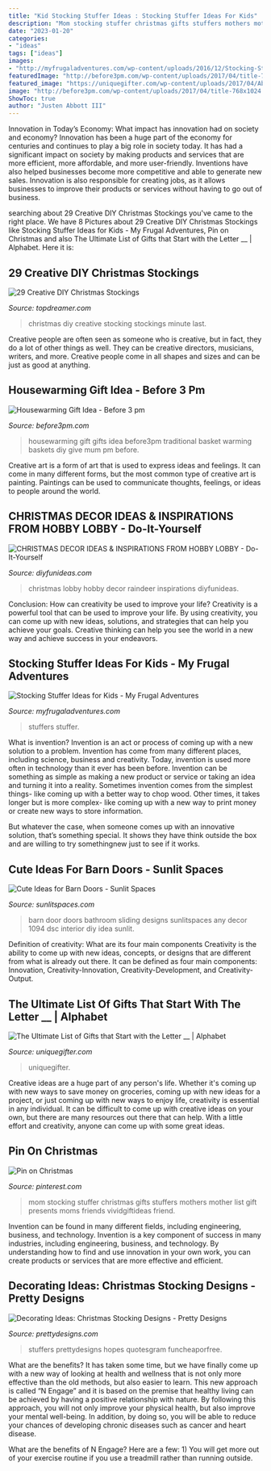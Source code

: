 ```yaml
---
title: "Kid Stocking Stuffer Ideas : Stocking Stuffer Ideas For Kids"
description: "Mom stocking stuffer christmas gifts stuffers mothers mother list gift presents moms friends vividgiftideas friend"
date: "2023-01-20"
categories:
- "ideas"
tags: ["ideas"]
images:
- "http://myfrugaladventures.com/wp-content/uploads/2016/12/Stocking-Stuffers-for-Kids.jpg"
featuredImage: "http://before3pm.com/wp-content/uploads/2017/04/title-768x1024.jpg"
featured_image: "https://uniquegifter.com/wp-content/uploads/2017/04/Absolute-Best-Gift-Ideas-that-Start-with-the-Letter.jpg"
image: "http://before3pm.com/wp-content/uploads/2017/04/title-768x1024.jpg"
ShowToc: true
author: "Justen Abbott III"
---
```



Innovation in Today’s Economy: What impact has innovation had on society and economy?
Innovation has been a huge part of the economy for centuries and continues to play a big role in society today. It has had a significant impact on society by making products and services that are more efficient, more affordable, and more user-friendly. Inventions have also helped businesses become more competitive and able to generate new sales. Innovation is also responsible for creating jobs, as it allows businesses to improve their products or services without having to go out of business.

	

		
searching about 29 Creative DIY Christmas Stockings you've came to the right place. We have 8 Pictures about 29 Creative DIY Christmas Stockings like Stocking Stuffer Ideas for Kids - My Frugal Adventures, Pin on Christmas and also The Ultimate List of Gifts that Start with the Letter __ | Alphabet. Here it is:
		
    
## 29 Creative DIY Christmas Stockings

<img loading=lazy src="https://www.topdreamer.com/wp-content/uploads/2013/11/Christmas-stocking4-634x792.jpg" onerror="this.onerror=null;this.src='https://tse2.mm.bing.net/th?id=OIP.n7ql1tGnz2fgy1AayfnsCQHaJQ&amp;pid=15.1';" alt="29 Creative DIY Christmas Stockings">

_Source: topdreamer.com_

>christmas diy creative stocking stockings minute last. 

	

Creative people are often seen as someone who is creative, but in fact, they do a lot of other things as well. They can be creative directors, musicians, writers, and more. Creative people come in all shapes and sizes and can be just as good at anything.

    
## Housewarming Gift Idea - Before 3 Pm

<img loading=lazy src="http://before3pm.com/wp-content/uploads/2017/04/title-768x1024.jpg" onerror="this.onerror=null;this.src='https://tse1.mm.bing.net/th?id=OIP.hohoLiU-HSFDEJDcAlH2iAHaJ4&amp;pid=15.1';" alt="Housewarming Gift Idea - Before 3 pm">

_Source: before3pm.com_

>housewarming gift gifts idea before3pm traditional basket warming baskets diy give mum pm before. 

	

Creative art is a form of art that is used to express ideas and feelings. It can come in many different forms, but the most common type of creative art is painting. Paintings can be used to communicate thoughts, feelings, or ideas to people around the world.

    
## CHRISTMAS DECOR IDEAS &amp; INSPIRATIONS FROM HOBBY LOBBY - Do-It-Yourself

<img loading=lazy src="https://diyfunideas.com/wp-content/uploads/2015/12/Raindeer-6a.jpg" onerror="this.onerror=null;this.src='https://tse3.mm.bing.net/th?id=OIP.UsNexgQ_ELL7AZcUIeNvfgHaKj&amp;pid=15.1';" alt="CHRISTMAS DECOR IDEAS &amp; INSPIRATIONS FROM HOBBY LOBBY - Do-It-Yourself">

_Source: diyfunideas.com_

>christmas lobby hobby decor raindeer inspirations diyfunideas. 

	

Conclusion: How can creativity be used to improve your life?
Creativity is a powerful tool that can be used to improve your life. By using creativity, you can come up with new ideas, solutions, and strategies that can help you achieve your goals. Creative thinking can help you see the world in a new way and achieve success in your endeavors.

    
## Stocking Stuffer Ideas For Kids - My Frugal Adventures

<img loading=lazy src="http://myfrugaladventures.com/wp-content/uploads/2016/12/Stocking-Stuffers-for-Kids.jpg" onerror="this.onerror=null;this.src='https://tse1.mm.bing.net/th?id=OIP.rrP-oARRU8VIgtUHUOeN-AHaLH&amp;pid=15.1';" alt="Stocking Stuffer Ideas for Kids - My Frugal Adventures">

_Source: myfrugaladventures.com_

>stuffers stuffer. 

	

What is invention?
Invention is an act or process of coming up with a new solution to a problem. Invention has come from many different places, including science, business and creativity. Today, invention is used more often in technology than it ever has been before. 
Invention can be something as simple as making a new product or service or taking an idea and turning it into a reality. Sometimes invention comes from the simplest things- like coming up with a better way to chop wood. Other times, it takes longer but is more complex- like coming up with a new way to print money or create new ways to store information. 

But whatever the case, when someone comes up with an innovative solution, that’s something special. It shows they have think outside the box and are willing to try somethingnew just to see if it works.

    
## Cute Ideas For Barn Doors - Sunlit Spaces

<img loading=lazy src="http://sunlitspaces.com/wp-content/uploads/2014/07/DSC_1094-678x1024.jpg" onerror="this.onerror=null;this.src='https://tse1.mm.bing.net/th?id=OIP.wI888LkO6CoB-jhKxEGk_gHaLL&amp;pid=15.1';" alt="Cute Ideas for Barn Doors - Sunlit Spaces">

_Source: sunlitspaces.com_

>barn door doors bathroom sliding designs sunlitspaces any decor 1094 dsc interior diy idea sunlit. 

	

Definition of creativity: What are its four main components
Creativity is the ability to come up with new ideas, concepts, or designs that are different from what is already out there. It can be defined as four main components: Innovation, Creativity-Innovation, Creativity-Development, and Creativity-Output.

    
## The Ultimate List Of Gifts That Start With The Letter __ | Alphabet

<img loading=lazy src="https://uniquegifter.com/wp-content/uploads/2017/04/Absolute-Best-Gift-Ideas-that-Start-with-the-Letter.jpg" onerror="this.onerror=null;this.src='https://tse3.mm.bing.net/th?id=OIP.l24QXi1EKZ5QIK8W9XpFWQHaLG&amp;pid=15.1';" alt="The Ultimate List of Gifts that Start with the Letter __ | Alphabet">

_Source: uniquegifter.com_

>uniquegifter. 

	

Creative ideas are a huge part of any person's life. Whether it's coming up with new ways to save money on groceries, coming up with new ideas for a project, or just coming up with new ways to enjoy life, creativity is essential in any individual. It can be difficult to come up with creative ideas on your own, but there are many resources out there that can help. With a little effort and creativity, anyone can come up with some great ideas.

    
## Pin On Christmas

<img loading=lazy src="https://i.pinimg.com/736x/47/e0/cc/47e0ccfa8aa0694a0bc33d9076b13276.jpg" onerror="this.onerror=null;this.src='https://tse1.mm.bing.net/th?id=OIP.q3Ce9Fx2QzOc_31NR7iIAgHaLH&amp;pid=15.1';" alt="Pin on Christmas">

_Source: pinterest.com_

>mom stocking stuffer christmas gifts stuffers mothers mother list gift presents moms friends vividgiftideas friend. 

	

Invention can be found in many different fields, including engineering, business, and technology.
Invention is a key component of success in many industries, including engineering, business, and technology. By understanding how to find and use innovation in your own work, you can create products or services that are more effective and efficient.

    
## Decorating Ideas: Christmas Stocking Designs - Pretty Designs

<img loading=lazy src="http://www.prettydesigns.com/wp-content/uploads/2014/11/Christmas-Stocking-Designs-Funny-Stockings.jpeg" onerror="this.onerror=null;this.src='https://tse3.mm.bing.net/th?id=OIP.l7HUcvaE-HNlCHienR7ZMgHaHa&amp;pid=15.1';" alt="Decorating Ideas: Christmas Stocking Designs - Pretty Designs">

_Source: prettydesigns.com_

>stuffers prettydesigns hopes quotesgram funcheaporfree. 

	

What are the benefits?
It has taken some time, but we have finally come up with a new way of looking at health and wellness that is not only more effective than the old methods, but also easier to learn. This new approach is called “N Engage” and it is based on the premise that healthy living can be achieved by having a positive relationship with nature.
By following this approach, you will not only improve your physical health, but also improve your mental well-being. In addition, by doing so, you will be able to reduce your chances of developing chronic diseases such as cancer and heart disease.

What are the benefits of N Engage? Here are a few: 
        1) You will get more out of your exercise routine if you use a treadmill rather than running outside.

